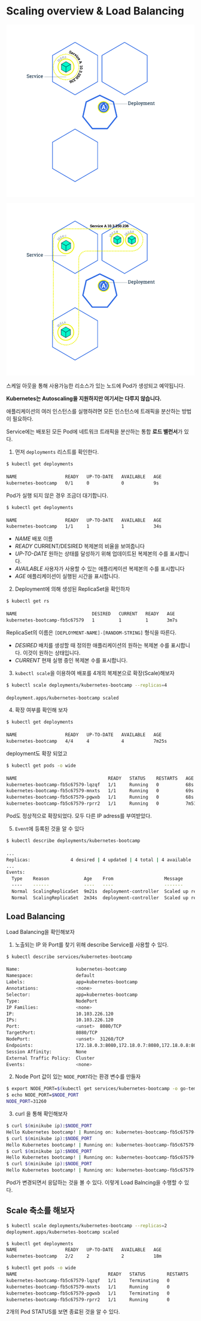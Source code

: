 
# Scaling overview & Load Balancing

![scale_out](./src/module-scaling1.svg)

![scale_out2](./src/module-scaling2.svg)

스케일 아웃을 통해 사용가능한 리소스가 있는 노드에 Pod가 생성되고 예약됩니다.

**Kubernetes는 Autoscaling을 지원하지만 여기서는 다루지 않습니다.**

애플리케이션의 여러 인스턴스를 실행하려면 모든 인스턴스에 트래픽을 분산하는 방법이 필요하다.

Service에는 배포된 모든 Pod에 네트워크 트래픽을 분산하는 통합 **로드 밸런서**가 있다.

1. 먼저 `deployments` 리스트를 확인한다.

```bash
$ kubectl get deployments

NAME                  READY   UP-TO-DATE   AVAILABLE   AGE
kubernetes-bootcamp   0/1     0            0           9s
```

Pod가 실행 되지 않은 경우 조금더 대기합니다.

```bash
$ kubectl get deployments

NAME                  READY   UP-TO-DATE   AVAILABLE   AGE
kubernetes-bootcamp   1/1     1            1           34s
```

- *NAME* 배포 이름
- *READY* CURRENT/DESIRED 복제본의 비율을 보여줍니다
- *UP-TO-DATE* 원하는 상태를 달성하기 위해 업데이트된 복제본의 수를 표시합니다.
- *AVAILABLE*  사용자가 사용할 수 있는 애플리케이션 복제본의 수를 표시합니다
- *AGE* 애플리케이션이 실행된 시간을 표시합니다.
  
2. Deployment에 의해 생성된 ReplicaSet을 확인하자

```bash
$ kubectl get rs

NAME                            DESIRED   CURRENT   READY   AGE
kubernetes-bootcamp-fb5c67579   1         1         1       3m7s
```

ReplicaSet의 이름은 `[DEPLOYMENT-NAME]-[RANDOM-STRING]` 형식을 따른다.

- *DESIRED* 배치를 생성할 때 정의한 애플리케이션의 원하는 복제본 수를 표시합니다. 이것이 원하는 상태입니다.
- *CURRENT* 현재 실행 중인 복제본 수를 표시합니다.

3. `kubectl scale`을 이용하여 배포를 4개의 복제본으로 확장(Scale)해보자

```bash
$ kubectl scale deployments/kubernetes-bootcamp --replicas=4

deployment.apps/kubernetes-bootcamp scaled
```

4. 확장 여부를 확인해 보자

```bash
$ kubectl get deployments

NAME                  READY   UP-TO-DATE   AVAILABLE   AGE
kubernetes-bootcamp   4/4     4            4           7m25s
```

deployment도 확장 되었고

```bash
$ kubectl get pods -o wide

NAME                                  READY   STATUS    RESTARTS   AGE     IP           NODE       NOMINATED NODE   READINESS GATES
kubernetes-bootcamp-fb5c67579-lqzqf   1/1     Running   0          68s     172.18.0.8   minikube   <none>           <none>
kubernetes-bootcamp-fb5c67579-mnxts   1/1     Running   0          69s     172.18.0.7   minikube   <none>           <none>
kubernetes-bootcamp-fb5c67579-pgwxb   1/1     Running   0          68s     172.18.0.9   minikube   <none>           <none>
kubernetes-bootcamp-fb5c67579-rprr2   1/1     Running   0          7m51s   172.18.0.3   minikube   <none>           <none>
```

Pod도 정상적으로 확장되었다. 모두 다른 IP adress를 부여받았다.

5. `Event`에 등록된 것을 알 수 있다

```bash
$ kubectl describe deployments/kubernetes-bootcamp

...
Replicas:               4 desired | 4 updated | 4 total | 4 available | 0 unavailable
...
Events:
  Type    Reason             Age    From                   Message
  ----    ------             ----   ----                   -------
  Normal  ScalingReplicaSet  9m21s  deployment-controller  Scaled up replica set kubernetes-bootcamp-fb5c67579 to 1
  Normal  ScalingReplicaSet  2m34s  deployment-controller  Scaled up replica set kubernetes-bootcamp-fb5c67579 to 4
```

## Load Balancing

Load Balancing을 확인해보자 

1. 노출되는 IP 와 Port를 찾기 위해 describe Service를 사용할 수 있다.

```bash
$ kubectl describe services/kubernetes-bootcamp

Name:                     kubernetes-bootcamp
Namespace:                default
Labels:                   app=kubernetes-bootcamp
Annotations:              <none>
Selector:                 app=kubernetes-bootcamp
Type:                     NodePort
IP Families:              <none>
IP:                       10.103.226.120
IPs:                      10.103.226.120
Port:                     <unset>  8080/TCP
TargetPort:               8080/TCP
NodePort:                 <unset>  31260/TCP
Endpoints:                172.18.0.3:8080,172.18.0.7:8080,172.18.0.8:8080 + 1 more...
Session Affinity:         None
External Traffic Policy:  Cluster
Events:                   <none>
```

2. Node Port 값이 있는 `NODE_PORT`라는 환경 변수를 만들자

```bash
$ export NODE_PORT=$(kubectl get services/kubernetes-bootcamp -o go-template='{{(index .spec.ports 0).nodePort}}')
$ echo NODE_PORT=$NODE_PORT
NODE_PORT=31260
```

3. curl 을 통해 확인해보자

```bash
$ curl $(minikube ip):$NODE_PORT
Hello Kubernetes bootcamp! | Running on: kubernetes-bootcamp-fb5c67579-lqzqf | v=1
$ curl $(minikube ip):$NODE_PORT
Hello Kubernetes bootcamp! | Running on: kubernetes-bootcamp-fb5c67579-mnxts | v=1
$ curl $(minikube ip):$NODE_PORT
Hello Kubernetes bootcamp! | Running on: kubernetes-bootcamp-fb5c67579-lqzqf | v=1
$ curl $(minikube ip):$NODE_PORT
Hello Kubernetes bootcamp! | Running on: kubernetes-bootcamp-fb5c67579-mnxts | v=1
```

Pod가 변경되면서 응답하는 것을 볼 수 있다. 이렇게 Load Balncing을 수행할 수 있다.

## Scale 축소를 해보자

```bash
$ kubectl scale deployments/kubernetes-bootcamp --replicas=2
deployment.apps/kubernetes-bootcamp scaled
```

```bash
$ kubectl get deployments
NAME                  READY   UP-TO-DATE   AVAILABLE   AGE
kubernetes-bootcamp   2/2     2            2           18m
```

```bash
$ kubectl get pods -o wide
NAME                                  READY   STATUS        RESTARTS   AGE   IP           NODE       NOMINATED NODE   READINESS GATES
kubernetes-bootcamp-fb5c67579-lqzqf   1/1     Terminating   0          11m   172.18.0.8   minikube   <none>           <none>
kubernetes-bootcamp-fb5c67579-mnxts   1/1     Running       0          11m   172.18.0.7   minikube   <none>           <none>
kubernetes-bootcamp-fb5c67579-pgwxb   1/1     Terminating   0          11m   172.18.0.9   minikube   <none>           <none>
kubernetes-bootcamp-fb5c67579-rprr2   1/1     Running       0          18m   172.18.0.3   minikube   <none>           <none>
```

2개의 Pod STATUS를 보면 종료된 것을 알 수 있다.

